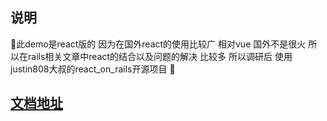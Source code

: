 ## 说明

此demo是react版的 因为在国外react的使用比较广 相对vue 国外不是很火 所以在rails相关文章中react的结合以及问题的解决 比较多 所以调研后 使用justin808大叔的react_on_rails开源项目 

## [文档地址](https://shakacode.gitbooks.io/react-on-rails/content/docs/tutorial.html)

